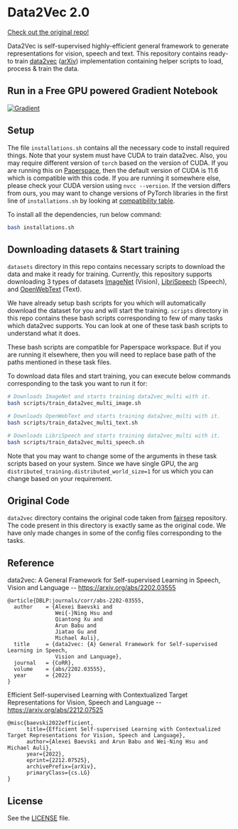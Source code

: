 # Data2Vec 2.0

[Check out the original repo!](https://github.com/ashutosh1919/data2vec-pytorch)

Data2Vec is self-supervised highly-efficient general framework to generate representations for vision, speech and text. This repository contains ready-to train [data2vec](https://github.com/facebookresearch/fairseq/tree/main/examples/data2vec) ([arXiv](https://arxiv.org/abs/2202.03555)) implementation containing helper scripts to load, process & train the data.

## Run in a Free GPU powered Gradient Notebook

[![Gradient](https://assets.paperspace.io/img/gradient-badge.svg)](https://console.paperspace.com/github/gradient-ai/data2vec-pytorch?machine=Free-GPU)

## Setup

The file `installations.sh` contains all the necessary code to install required things. Note that your system must have CUDA to train data2vec. Also, you may require different version of `torch` based on the version of CUDA. If you are running this on [Paperspace](https://www.paperspace.com/), then the default version of CUDA is 11.6 which is compatible with this code. If you are running it somewhere else, please check your CUDA version using `nvcc --version`. If the version differs from ours, you may want to change versions of PyTorch libraries in the first line of `installations.sh` by looking at [compatibility table](https://github.com/pytorch/pytorch/wiki/PyTorch-Versions).

To install all the dependencies, run below command:

```bash
bash installations.sh
```

## Downloading datasets & Start training

`datasets` directory in this repo contains necessary scripts to download the data and make it ready for training. Currently, this repository supports downloading 3 types of datasets [ImageNet](https://www.image-net.org/) (Vision), [LibriSpeech](http://www.openslr.org/12) (Speech), and [OpenWebText](https://huggingface.co/datasets/openwebtext) (Text).

We have already setup bash scripts for you which will automatically download the dataset for you and will start the training. `scripts` directory in this repo contains these bash scripts corresponding to few of many tasks which data2vec supports. You can look at one of these task bash scripts to understand what it does.

These bash scripts are compatible for Paperspace workspace. But if you are running it elsewhere, then you will need to replace base path of the paths mentioned in these task files.

To download data files and start training, you can execute below commands corresponding to the task you want to run it for:

```bash
# Downloads ImageNet and starts training data2vec_multi with it.
bash scripts/train_data2vec_multi_image.sh

# Downloads OpenWebText and starts training data2vec_multi with it.
bash scripts/train_data2vec_multi_text.sh

# Downloads LibriSpeech and starts training data2vec_multi with it.
bash scripts/train_data2vec_multi_speech.sh
```

Note that you may want to change some of the arguments in these task scripts based on your system. Since we have single GPU, the arg `distributed_training.distributed_world_size=1` for us which you can change based on your requirement.

## Original Code

`data2vec` directory contains the original code taken from [fairseq](https://github.com/facebookresearch/fairseq/tree/main/examples/data2vec) repository. The code present in this directory is exactly same as the original code. We have only made changes in some of the config files corresponding to the tasks.

## Reference

data2vec: A General Framework for Self-supervised Learning in Speech, Vision and Language -- https://arxiv.org/abs/2202.03555

```
@article{DBLP:journals/corr/abs-2202-03555,
  author    = {Alexei Baevski and
               Wei{-}Ning Hsu and
               Qiantong Xu and
               Arun Babu and
               Jiatao Gu and
               Michael Auli},
  title     = {data2vec: {A} General Framework for Self-supervised Learning in Speech,
               Vision and Language},
  journal   = {CoRR},
  volume    = {abs/2202.03555},
  year      = {2022}
}
```

Efficient Self-supervised Learning with Contextualized Target Representations for Vision, Speech and Language -- https://arxiv.org/abs/2212.07525

```
@misc{baevski2022efficient,
      title={Efficient Self-supervised Learning with Contextualized Target Representations for Vision, Speech and Language},
      author={Alexei Baevski and Arun Babu and Wei-Ning Hsu and Michael Auli},
      year={2022},
      eprint={2212.07525},
      archivePrefix={arXiv},
      primaryClass={cs.LG}
}
```

## License

See the [LICENSE](LICENSE) file.
